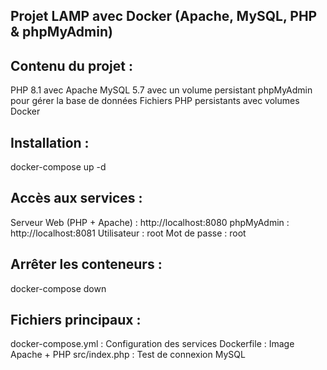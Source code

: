 ## Projet LAMP avec Docker (Apache, MySQL, PHP & phpMyAdmin)

## Contenu du projet :
PHP 8.1 avec Apache
MySQL 5.7 avec un volume persistant
phpMyAdmin pour gérer la base de données
Fichiers PHP persistants avec volumes Docker

## Installation :
docker-compose up -d

## Accès aux services :
Serveur Web (PHP + Apache) : http://localhost:8080
phpMyAdmin : http://localhost:8081
Utilisateur : root
Mot de passe : root

## Arrêter les conteneurs :
docker-compose down

## Fichiers principaux :
docker-compose.yml : Configuration des services
Dockerfile : Image Apache + PHP
src/index.php : Test de connexion MySQL

